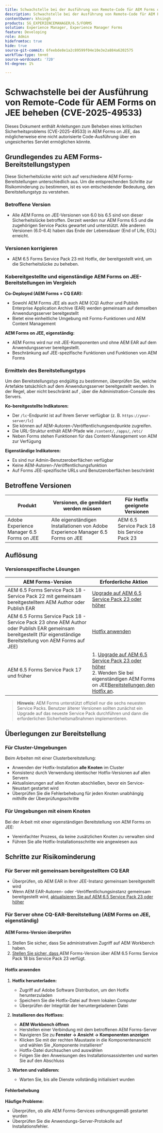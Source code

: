 ```yaml
---
title: Schwachstelle bei der Ausführung von Remote-Code für AEM Forms on JEE beheben (CVE-2025-49533)
description: Schwachstelle bei der Ausführung von Remote-Code für AEM Forms on JEE beheben (CVE-2025-49533)
contentOwner: khsingh
products: SG_EXPERIENCEMANAGER/6.5/FORMS
solution: Experience Manager, Experience Manager Forms
feature: Developing
role: Admin
hidefromtoc: true
hide: true
source-git-commit: 6feebde8e1a2c89599f04e10e3e2a884a6202575
workflow-type: tm+mt
source-wordcount: '720'
ht-degree: 1%

---
```



# Schwachstelle bei der Ausführung von Remote-Code für AEM Forms on JEE beheben (CVE-2025-49533)

Dieses Dokument enthält Anleitungen zum Beheben eines kritischen Sicherheitsproblems (CVE-2025-49533) in AEM Forms on JEE, das möglicherweise eine nicht autorisierte Code-Ausführung über ein ungesichertes Servlet ermöglichen könnte.

## Grundlegendes zu AEM Forms-Bereitstellungstypen

Diese Sicherheitslücke wirkt sich auf verschiedene AEM Forms-Bereitstellungen unterschiedlich aus. Um die entsprechenden Schritte zur Risikominderung zu bestimmen, ist es von entscheidender Bedeutung, den Bereitstellungstyp zu verstehen.

### Betroffene Version

* Alle AEM Forms on JEE-Versionen von 6.0 bis 6.5 sind von dieser Sicherheitslücke betroffen. Derzeit werden nur AEM Forms 6.5 und die zugehörigen Service Packs gewartet und unterstützt. Alle anderen Versionen (6.0-6.4) haben das Ende der Lebensdauer (End of Life, EOL) erreicht.

### Versionen korrigieren

* AEM 6.5 Forms Service Pack 23 mit Hotfix, der bereitgestellt wird, um die Sicherheitslücke zu beheben.

### Kobereitgestellte und eigenständige AEM Forms on JEE-Bereitstellungen im Vergleich

**Co-Deployed (AEM Forms + CQ EAR):**

* Sowohl AEM Forms JEE als auch AEM (CQ) Author und Publish Enterprise Application Archive (EAR) werden gemeinsam auf demselben Anwendungsserver bereitgestellt
* Bietet eine einheitliche Umgebung mit Forms-Funktionen und AEM Content Management

**AEM Forms on JEE, eigenständig:**

* AEM Forms wird nur mit JEE-Komponenten und ohne AEM EAR auf dem Anwendungsserver bereitgestellt.
* Beschränkung auf JEE-spezifische Funktionen und Funktionen von AEM Forms

### Ermitteln des Bereitstellungstyps

Um den Bereitstellungstyp endgültig zu bestimmen, überprüfen Sie, welche Artefakte tatsächlich auf dem Anwendungsserver bereitgestellt werden. In der Regel, aber nicht beschränkt auf , über die Administration-Console des Servers.

**Ko-bereitgestellte Indikatoren:**

* Der `/lc`-Endpunkt ist auf Ihrem Server verfügbar (z. B. `https://your-server/lc`)
* Sie können auf AEM-Autoren-/Veröffentlichungsendpunkte zugreifen.
* Die URL-Struktur enthält AEM-Pfade wie `/content/`, `/apps/`, `/etc/`
* Neben Forms stehen Funktionen für das Content-Management von AEM zur Verfügung

**Eigenständige Indikatoren:**

* Es sind nur Admin-Benutzeroberflächen verfügbar
* Keine AEM-Autoren-/Veröffentlichungsfunktion
* Auf Forms JEE-spezifische URLs und Benutzeroberflächen beschränkt


## Betroffene Versionen

| Produkt | Versionen, die gemildert werden müssen | Für Hotfix geeignete Versionen |
|---------|-----------------------------|-----------------------------|
| Adobe Experience Manager 6.5 Forms on JEE | Alle eigenständigen Installationen von Adobe Experience Manager 6.5 Forms on JEE | AEM 6.5 Service Pack 18 bis Service Pack 23 |

## Auflösung

### Versionsspezifische Lösungen

| AEM Forms-Version | Erforderliche Aktion |
|---|---|
| AEM 6.5 Forms Service Pack 18 - Service Pack 22 mit gemeinsam bereitgestelltem AEM Author oder Publish EAR | [Upgrade auf AEM 6.5 Service Pack 23 oder höher](/help/release-notes/release-notes.md) |
| AEM 6.5 Forms Service Pack 18 - Service Pack 23 ohne AEM Author oder Publish EAR gemeinsam bereitgestellt (für eigenständige Bereitstellung von AEM Forms auf JEE) | [Hotfix anwenden](#apply-the-hotfix) |
| AEM 6.5 Forms Service Pack 17 und früher | &#x200B;1. [Upgrade auf AEM 6.5 Service Pack 23 oder höher](/help/release-notes/release-notes.md) <br> 2. Wenden Sie bei eigenständigen AEM Forms on JEE[Bereitstellungen den Hotfix an](#apply-the-hotfix). |

> **Hinweis**: AEM Forms unterstützt offiziell nur die sechs neuesten Service Packs. Benutzer älterer Versionen sollten zunächst ein Upgrade auf das neueste Service Pack durchführen und dann die erforderlichen Sicherheitsmaßnahmen implementieren.

## Überlegungen zur Bereitstellung

### Für Cluster-Umgebungen

Beim Arbeiten mit einer Clusterbereitstellung:

* Anwenden der Hotfix-Installation **alle Knoten** im Cluster
* Konsistenz durch Verwendung identischer Hotfix-Versionen auf allen Servern
* Aktualisierungen auf allen Knoten abschließen, bevor ein Service-Neustart gestartet wird
* Überprüfen Sie die Fehlerbehebung für jeden Knoten unabhängig mithilfe der Überprüfungsschritte

### Für Umgebungen mit einem Knoten

Bei der Arbeit mit einer eigenständigen Bereitstellung von AEM Forms on JEE:

* Vereinfachter Prozess, da keine zusätzlichen Knoten zu verwalten sind
* Führen Sie alle Hotfix-Installationsschritte wie angewiesen aus

<!-- ## Vulnerability Verification

Before implementing the fix, verify if your system is vulnerable by executing the following tests:

### Test Commands

#### 1. Test with Exploitable Payload
```bash
curl -o /dev/null -s -w "Total time: %{time_total}\n" https://${FORMS_HOST}/FormServer/GetDocumentServlet?serDoc=H4sIAAAAAAAAAK1WTWxbRRCetR3bsZI2P80fhf4HkpS%2Bl5C2aXFEyA9tXV5IUEw4%2BGCtnxfnlffX3X3E6YEDElKvCC4ckRAcKIdISFQckLhy5gRCQkLigAQcygGp4md2nxOnIWqSNpH8dndmd76Zb2dmc%2Bc3aBEc%2Bm7Qt6gRScc1FrkTcEeuvRqxiH3w%2FegX96feWU9CogAp4dxiFuTswAsppzLgEnotddJUJ83ZTXm%2BHgJAAg2fDXjNoCG1V5iB57zAF0aFUV8dEMYMzpqnfv7o9q%2Fi1MfXEpB4AOUmvA3EgmzIg5BxuSahK0Z1qV8zlyR3%2FBoiItrUDmh24LrMlk4837ApjAZuxWVND%2B7%2F%2BeHgXX99IgFQDyV0BJEMI7kY4zpMrKYwrCQCPY%2BWDBH5xhbAOkV%2FDMeXjPvUNerClbYhOa0bReaFLpVMFHBsfX3hG%2F%2FOZ%2BNJSBegvez4VebLVyKvwngBDpXxgC9cJgsor5cgV66sSWYHVSYkJEulmRKky7ZLBS67SltomFWyvAUtZZ96TFGWsqCzvD2CB2%2BsKY9vDP7Fv4hroJf%2FHuip1X6IuVC3ifJEaebOvb6%2F0tniTw1x%2BtK3%2F3z1Naqfg%2FEMjBEYXxOBYNyhrhnSNTegVRFjXaXVGpPizJKMKsVGkIvxjgykCLyIlJpIqYmUmjGlpqbU3KDU1JSaPPKl4zFzuiKQLFtuGMtAmsARHZwTmEvaB%2BeWumACHbFLy4wLTITXCnMEyHUC7bOYFZL6cpm6EWv5%2FMT799778Y8XCKQnHd%2BROEkODS8TSM3iBeQgCR1t0AbtBA5bjs%2FiSyvGCF1WYCMARRhcN4QpueIIAhesRyAlT6BVJ8MbAfcI8CFrrwTNLcznSzvu9tzmXtEgiPEmV6pKrlG%2F6jKeV3HnXqrbLNS1k4EBApf36sJGLJvnCWSrgR15mOsEzu0rFDy6EvuEVM48fmAEPtkfl7siVqVnzhXnp%2BuOKKBId8AD4T%2FrNMypHHoULwhkGtwRmD4A5nJLQcRtdsVR2d3WyF5D1RwuC77PuO5DDNPlGQLHd0l7At07JD6GPWm7jfrraHa44gpnqleMEHyyXMZCrK%2Bh68PLbfAsnMvBWTCwoJcktd%2Bcp2GjAJ9serC4it6NTYxdnLh8cfzC%2BbFRbFbHrIfp83ASsAPgrwV%2FT0AGsji2ql4IOUjhHHsBfg%2BhxMSR4Ngy8iUcXtdbOvGb1kITuvDbFm%2BAbuyVgPMe6MVdfThXpvq1mSn1vijtdhPntYkTsbJhArRXR7UeQ4Wn8IQye%2Bx%2FZgt6tYPZS9rsSKzc0exxBE3o2Uk4hfBZGN4MWq2Vrv1TSBKrs%2Fv2u3fBXNebR3UgROlPa8wzMIhjTtP0NAxBa6TeqA7c%2B93mC3I0AwkCp3drlleCQL8YW3JjoXID3%2FjHfwFu%2FuL8Puld7T%2FoF2Bw1xcAg9pffQ3spb6SaPahWUz2nsWT27L4iNb36G%2BvTrjYXD%2BCtOJ%2FTymsKB6uEqirm26v%2FwfLba%2FhawoAAA%3D%3D
```

#### 2. Test with Non-Exploitable Payload
```bash
curl -o /dev/null -s -w "Total time: %{time_total}\n" https://${FORMS_HOST}/FormServer/GetDocumentServlet?serDoc=1234
```

**Note**: Replace `${FORMS_HOST}` with your actual Forms server hostname and port.

### Vulnerability Confirmation
* **Vulnerable System**: Response time ≥ 5 seconds for exploitable payload
* **Secure System**: Response time ~600ms for both payloads
* **Indicator**: Significant difference in response times confirms the vulnerability -->

## Schritte zur Risikominderung

### Für Server mit gemeinsam bereitgestelltem CQ EAR

* Überprüfen, ob AEM EAR in Ihrer JEE-Instanz gemeinsam bereitgestellt wird
* Wenn AEM EAR-Autoren- oder -Veröffentlichungsinstanz gemeinsam bereitgestellt wird, [aktualisieren Sie auf AEM 6.5 Service Pack 23 oder höher](/help/release-notes/release-notes.md)

### Für Server ohne CQ-EAR-Bereitstellung (AEM Forms on JEE, eigenständig)

#### AEM Forms-Version überprüfen

1. Stellen Sie sicher, dass Sie administrativen Zugriff auf AEM Workbench haben.
1. [Stellen Sie sicher, dass ](https://experienceleaguecommunities.adobe.com/t5/adobe-experience-manager/how-find-the-aem-forms-version-using-the-aem-admin-or-system/m-p/603733) AEM Forms-Version über AEM 6.5 Forms Service Pack 18 bis Service Pack 23 verfügt.

#### Hotfix anwenden

1. **Hotfix herunterladen:**
   * Zugriff auf Adobe Software Distribution, um den Hotfix herunterzuladen
   * Speichern Sie die Hotfix-Datei auf Ihrem lokalen Computer
   * Überprüfen der Integrität der heruntergeladenen Datei

2. **Installieren des Hotfixes:**
   * **AEM Workbench öffnen**
   * Herstellen einer Verbindung mit dem betroffenen AEM Forms-Server
   * Navigieren Sie zu **Fenster → Ansicht → Komponenten anzeigen**
   * Klicken Sie mit der rechten Maustaste in die Komponentenansicht und wählen Sie „Komponente installieren“
   * Hotfix-Datei durchsuchen und auswählen
   * Folgen Sie den Anweisungen des Installationsassistenten und warten Sie auf den Abschluss

3. **Warten und validieren:**
   * Warten Sie, bis alle Dienste vollständig initialisiert wurden

#### Fehlerbehebung

**Häufige Probleme:**

* Überprüfen, ob alle AEM Forms-Services ordnungsgemäß gestartet wurden
* Überprüfen Sie die Anwendungs-Server-Protokolle auf Installationsfehler.

